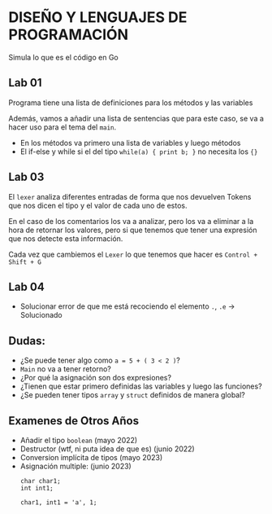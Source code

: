 # DISEÑO Y LENGUAJES DE PROGRAMACIÓN

Simula lo que es el código en Go

## Lab 01
Programa tiene una lista de definiciones para los métodos y las variables

Además, vamos a añadir una lista de sentencias que para este caso, se va a hacer uso para el tema del `main`. 

- En los métodos va primero una lista de variables y luego métodos
- El if-else y while si el del tipo `while(a) { print b; }` no necesita los `{}`

## Lab 03
El `lexer` analiza diferentes entradas de forma que nos devuelven Tokens que nos dicen el tipo y el valor de cada uno 
de estos.

En el caso de los comentarios los va a analizar, pero los va a eliminar a la hora de retornar los valores, pero si 
que tenemos que tener una expresión que nos detecte esta información.

Cada vez que cambiemos el `Lexer` lo que tenemos que hacer es `Control + Shift + G`

## Lab 04
- Solucionar error de que me está recociendo el elemento `.`, `.e`   -> Solucionado

## Dudas: 
- ¿Se puede tener algo como `a = 5 + ( 3 < 2 )`?
- `Main` no va a tener retorno?
- ¿Por qué la asignación son dos expresiones?
- ¿Tienen que estar primero definidas las variables y luego las funciones?
- ¿Se pueden tener tipos `array` y `struct` definidos de manera global? 

## Examenes de Otros Años
- Añadir el tipo `boolean` (mayo 2022) 
- Destructor (wtf, ni puta idea de que es) (junio 2022)
- Conversion implícita de tipos (mayo 2023)
- Asignación multiple: (junio 2023)
  ```
  char char1;
  int int1;
   
  char1, int1 = 'a', 1;
  ```